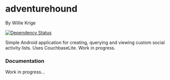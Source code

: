 # adventurehound
By Willie Krige

[![Dependency Status](https://david-dm.org/tahcohcat/adventurehound.svg)](https://david-dm.org/tahcohcat/adventurehound)

Simple Android application for creating, querying and viewing custom social activity lists. Uses CouchbaseLite. Work in progress. 

### Documentation

Work in progress...
